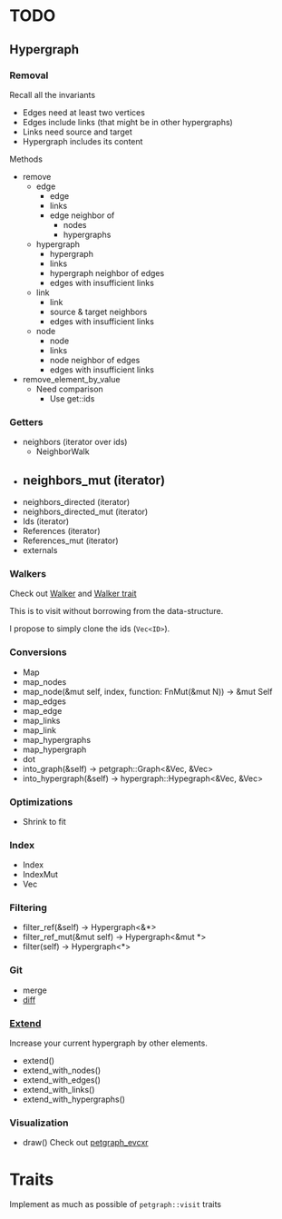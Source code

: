 # TODO

## Hypergraph

### Removal

Recall all the invariants

- Edges need at least two vertices
- Edges include links (that might be in other hypergraphs)
- Links need source and target
- Hypergraph includes its content

Methods

- remove
  - edge
    - edge
    - links
    - edge neighbor of 
      - nodes
      - hypergraphs
  - hypergraph
    - hypergraph
    - links
    - hypergraph neighbor of edges
    - edges with insufficient links
  - link
    - link
    - source & target neighbors
    - edges with insufficient links
  - node
    - node
    - links
    - node neighbor of edges
    - edges with insufficient links
- remove_element_by_value
  - Need comparison
    - Use get::ids

### Getters

- neighbors (iterator over ids)
  - NeighborWalk
- neighbors_mut (iterator)
  - 
- neighbors_directed (iterator)
- neighbors_directed_mut (iterator)
- Ids (iterator)
- References (iterator)
- References_mut (iterator)
- externals

### Walkers

Check out [Walker](https://docs.rs/petgraph/0.6.0/petgraph/visit/trait.Walker.html) and [Walker trait](https://github.com/petgraph/petgraph/issues/13)

This is to visit without borrowing from the data-structure.

I propose to simply clone the ids (`Vec<ID>`).

### Conversions

- Map
- map_nodes
- map_node(&mut self, index, function: FnMut(&mut N)) -> &mut Self
- map_edges
- map_edge
- map_links
- map_link
- map_hypergraphs
- map_hypergraph
- dot
- into_graph(&self) -> petgraph::Graph<&Vec<usize>, &Vec<usize>>
- into_hypergraph(&self) -> hypergraph::Hypegraph<&Vec<usize>, &Vec<usize>>

### Optimizations

- Shrink to fit

### Index

- Index
- IndexMut
- Vec<usize>

### Filtering

- filter_ref(&self) -> Hypergraph<&*>
- filter_ref_mut(&mut self) -> Hypergraph<&mut *>
- filter(self) -> Hypergraph<*>

### Git

- merge
- [diff](https://github.com/petgraph/petgraph/issues/320)

### [Extend](https://doc.rust-lang.org/nightly/core/iter/trait.Extend.html)

Increase your current hypergraph by other elements. 

- extend()
- extend_with_nodes()
- extend_with_edges()
- extend_with_links()
- extend_with_hypergraphs()

### Visualization

- draw()
  Check out [petgraph_evcxr](https://docs.rs/petgraph-evcxr/0.2.0/src/petgraph_evcxr/lib.rs.html#23-45)

# Traits

Implement as much as possible of `petgraph::visit` traits
